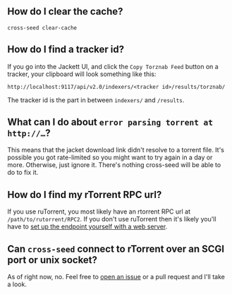 ## How do I clear the cache?

`cross-seed clear-cache`

## How do I find a tracker id?

If you go into the Jackett UI, and click the `Copy Torznab Feed` button on a
tracker, your clipboard will look something like this:

```
http://localhost:9117/api/v2.0/indexers/<tracker id>/results/torznab/
```

The tracker id is the part in between `indexers/` and `/results`.

## What can I do about `error parsing torrent at http://…`?

This means that the jacket download link didn't resolve to a torrent file. It's
possible you got rate-limited so you might want to try again in a day or more.
Otherwise, just ignore it. There's nothing cross-seed will be able to do to fix
it.

## How do I find my rTorrent RPC url?

If you use ruTorrent, you most likely have an rtorrent RPC url at
`/path/to/rutorrent/RPC2`. If you don't use ruTorrent then it's likely you'll
have to
[set up the endpoint yourself with a web server](https://github.com/linuxserver/reverse-proxy-confs/blob/77a6dee1318c320900ce3d50390dc8becaf192f7/rutorrent.subfolder.conf.sample#L30-L54).

## Can `cross-seed` connect to rTorrent over an SCGI port or unix socket?

As of right now, no. Feel free to
[open an issue](https://github.com/mmgoodnow/cross-seed/issues/new) or a pull
request and I'll take a look.

